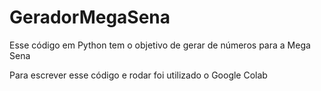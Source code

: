 # GeradorMegaSena

Esse código em Python tem o objetivo de gerar de números para a Mega Sena

Para escrever esse código e rodar foi utilizado o Google Colab
